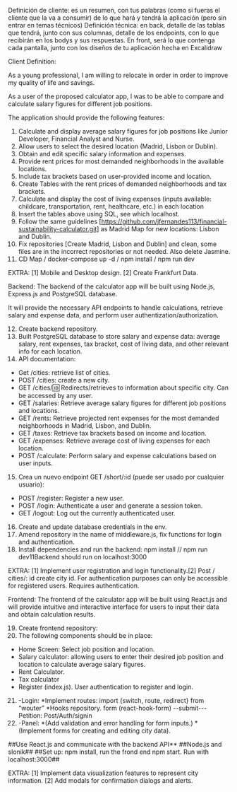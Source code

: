 Definición de cliente: es un resumen, con tus palabras (como si fueras el cliente que la va a consumir) de lo que hará y tendrá la aplicación (pero sin entrar en temas técnicos)
Definición técnica: en back, detalle de las tablas que tendrá, junto con sus columnas, detalle de los endpoints, con lo que recibirán en los bodys y sus respuestas. En front, será lo que contenga cada pantalla, junto con los diseños de tu aplicación hecha en Excalidraw

Client Definition:

As a young professional, I am willing to relocate in order in order to improve my quality of life and savings. 

As a user of the proposed calculator app, I was to be able to compare and calculate salary figures for different job positions. 

The application should provide the following features:

1. Calculate and display average salary figures for job positions like Junior Developer, Financial Analyst and Nurse.
2. Allow users to select the desired location (Madrid, Lisbon or Dublin).
3. Obtain and edit specific salary information and expenses.
4. Provide rent prices for most demanded neighborhoods in the available locations.
5. Include tax brackets based on user-provided income and location. 
6. Create Tables with the rent prices of demanded neighborhoods and tax brackets.
7. Calculate and display the cost of living expenses (inputs available: childcare, transportation, rent, healthcare, etc.) in each location
8. Insert the tables above using SQL, see which localhost.
9. Follow the same guidelines [https://github.com/jfernandes113/financial-sustainability-calculator.git] as Madrid Map for new locations: Lisbon and Dublin. 
10. Fix repositories [Create Madrid, Lisbon and Dublin] and clean, some files are in the incorrect repositories or not needed. Also delete Jasmine.
11. CD Map / docker-compose up -d / npm install / npm run dev

EXTRA: [1] Mobile and Desktop design. [2] Create Frankfurt Data.

Backend:
The backend of the calculator app will be built using Node.js, Express.js and PostgreSQL database. 

It will provide the necessary API endpoints to handle calculations, retrieve salary and expense data, and perform user authentization/authorization.

12. Create backend repository.
13. Built PostgreSQL database to store salary and expense data: average salary, rent expenses, tax bracket, cost of living data, and other relevant info for each location.
14. API documentation:
-	Get /cities: retrieve list of cities.
-	POST /cities: create a new city.
-	GET /cities/:id: Redirects/retrieves to information about specific city. Can be accessed by any user.
-   GET /salaries: Retrieve average salary figures for different job positions and locations.
-   GET /rents: Retrieve projected rent expenses for the most demanded neighborhoods in Madrid, Lisbon, and Dublin.
-   GET /taxes: Retrieve tax brackets based on income and location.
-   GET /expenses: Retrieve average cost of living expenses for each location.
-   POST /calculate: Perform salary and expense calculations based on user inputs.
15. Crea un nuevo endpoint GET /short/:id (puede ser usado por cualquier usuario):
-   POST /register: Register a new user.
-   POST /login: Authenticate a user and generate a session token.
-   GET /logout: Log out the currently authenticated user.
16. Create and update database credentials in the env.
17. Amend repository in the name of middleware.js, fix functions for login and authentication.
18. Install dependencies and run the backend: npm install // npm run dev11Backend should run on localhost:3000

EXTRA:  [1] Implement user registration and login functionality.[2] Post / cities/: id create city id. For authentication purposes can only be accessible for registered users. Requires authentication.


Frontend:
The frontend of the calculator app will be built using React.js and will provide intuitive and interactive interface for users to input their data and obtain calculation results.

19. Create frontend repository:
20. The following components should be in place:
-   Home Screen: Select job position and location.
-   Salary calculator: allowing users to enter their desired job position and location to calculate average salary figures.
-   Rent Calculator.
-   Tax calculator
-   Register (index.js). User authentication to register and login.
21. -Login:
*Implement routes: import {switch, route, redirect} from “wouter”
*Hooks repository.
form (react-hook-form) --submit---Petition: Post/Auth/signin
22. -Panel:
*(Add validation and error handling for form inputs.)
*(Implement forms for creating and editing city data).

##Use React.js and communicate with the backend API**
##Node.js and slonik##
##Set up: npm install, run the frond end npm start. Run with localhost:3000##

EXTRA: 
[1] Implement data visualization features to represent city information. [2] Add modals for confirmation dialogs and alerts.

